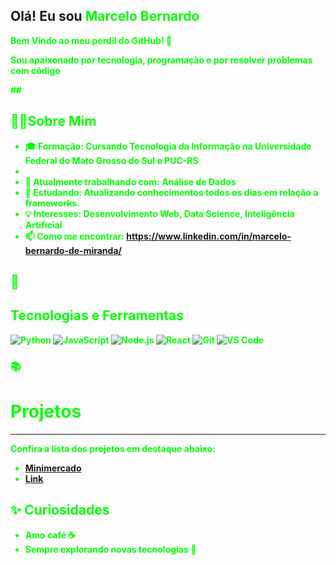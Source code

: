 ## Olá! Eu sou <strong style="color:#00ff00;">Marcelo Bernardo<strong>

<p>Bem Vindo ao meu perdil do GitHub! 🚀</p>
<p>Sou apaixonado por tecnologia, programação e por resolver problemas com código</p>

##<h2>🧑‍💻Sobre Mim</h2>
- 🎓 Formação: Cursando Tecnologia da Informação na Universidade Federal do Mato Grosso do Sul e PUC-RS
- 
- 💼 Atualmente trabalhando com: Análise de Dados
- 🌱 Estudando: Atualizando conhecimentos todos os dias em relação a frameworks.
- 💡 Interesses:  Desenvolvimento Web, Data Science, Inteligência Artificial
- 📫 Como me encontrar: https://www.linkedin.com/in/marcelo-bernardo-de-miranda/

## 🔧 <h2>Tecnologias e Ferramentas</h2>

![Python](https://img.shields.io/badge/-Python-333?style=flat&logo=python)
![JavaScript](https://img.shields.io/badge/-JavaScript-333?style=flat&logo=javascript)
![Node.js](https://img.shields.io/badge/-Node.js-333?style=flat&logo=node.js)
![React](https://img.shields.io/badge/-React-333?style=flat&logo=react)
![Git](https://img.shields.io/badge/-Git-333?style=flat&logo=git)
![VS Code](https://img.shields.io/badge/-VS%20Code-333?style=flat&logo=visual-studio-code)


### 📚 <h1>Projetos</h1> <hr>

Confira a lista dos projetos em destaque abaixo:
- <a href="https://github.com/marcelo-bernardo/proj_minimercado">Minimercado</a>
- <a href="www.netflix.com.br">Link</a>

## ✨ Curiosidades

- Amo café ☕
- Sempre explorando novas tecnologias 🧪

<!--
**marcelo-bernardo/marcelo-bernardo** is a ✨ _special_ ✨ repository because its `README.md` (this file) appears on your GitHub profile.

Here are some ideas to get you started:

- 🔭 I’m currently working on ...
- 🌱 I’m currently learning ...
- 👯 I’m looking to collaborate on ...
- 🤔 I’m looking for help with ...
- 💬 Ask me about ...
- 📫 How to reach me: ...
- 😄 Pronouns: ...
- ⚡ Fun fact: ...
-->
